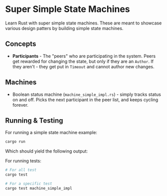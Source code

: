 # Super Simple State Machines

Learn Rust with super simple state machines.  These are meant to showcase various design patters by building simple state machines.

## Concepts

- **Participants** - The "peers" who are participating in the system.  Peers get rewarded for changing the state, but only if they are an `Author`.  If they aren't - they get put in `Timeout` and cannot author new changes.


## Machines

- Boolean status machine (`machine_simple_impl.rs`) - simply tracks status on and off. Picks the next participant in the peer list, and keeps cycling forever.

## Running & Testing

For running a simple state machine example:

```sh
cargo run
```

Which should yield the following output:

For running tests:

```sh
# For all test
cargo test

# For a specific test
cargo test machine_simple_impl
```
